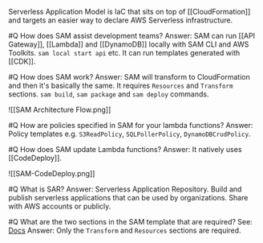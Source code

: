 Serverless Application Model is IaC that sits on top of [[CloudFormation]] and targets an easier way to declare AWS Serverless infrastructure.

#Q How does SAM assist development teams?
Answer: SAM can run [[API Gateway]], [[Lambda]] and [[DynamoDB]] locally with SAM CLI and AWS Toolkits. `sam local start api` etc. It can run templates generated with [[CDK]].

#Q How does SAM work?
Answer: SAM will transform to CloudFormation and then it's basically the same. It requires `Resources` and `Transform` sections. `sam build`, `sam package`
 and `sam deploy` commands.
 
 ![[SAM Architecture Flow.png]]

#Q How are policies specified in SAM for your lambda functions?
Answer: Policy templates e.g. `S3ReadPolicy`, `SQLPollerPolicy`, `DynamoDBCrudPolicy`.

#Q How does SAM update Lambda functions?
Answer: It natively uses [[CodeDeploy]].

![[SAM-CodeDeploy.png]]

#Q What is SAR?
Answer: Serverless Application Repository. Build and publish serverless applications that can be used by organizations. Share with AWS accounts or publicly.

#Q What are the two sections in the SAM template that are required?
See: [Docs](https://docs.aws.amazon.com/serverless-application-model/latest/developerguide/sam-specification-template-anatomy.html)
Answer: Only the `Transform` and `Resources` sections are required.